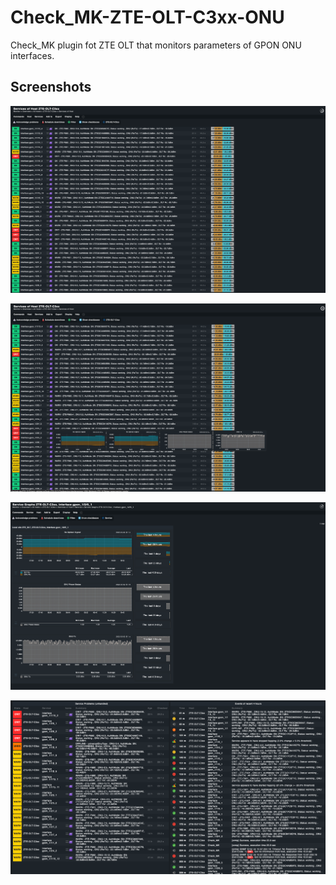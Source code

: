 # Check_MK-ZTE-OLT-C3xx-ONU


Check_MK plugin fot ZTE OLT that monitors parameters of GPON ONU interfaces.

## Screenshots

![Screenshot 1](https://github.com/WojRep/Check_MK-ZTE-OLT-C3xx-ONU/blob/main/.html/zte_c3xx_onu-1.png?raw=true)

![Screenshot 2](https://github.com/WojRep/Check_MK-ZTE-OLT-C3xx-ONU/blob/main/.html/zte_c3xx_onu-2.png?raw=true)

![Screenshot 3](https://github.com/WojRep/Check_MK-ZTE-OLT-C3xx-ONU/blob/main/.html/zte_c3xx_onu-3.png?raw=true)

![Screenshot 4](https://github.com/WojRep/Check_MK-ZTE-OLT-C3xx-ONU/blob/main/.html/zte_c3xx_onu-4.png?raw=true)
